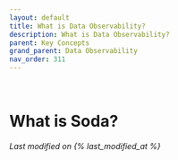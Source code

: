 ```yaml
---
layout: default
title: What is Data Observability?
description: What is Data Observability?
parent: Key Concepts
grand_parent: Data Observability
nav_order: 311
---
```

<!-- temporal white space until we fix parent navegation -->
&nbsp;
&nbsp;

# What is Soda?
*Last modified on {% last_modified_at %}*